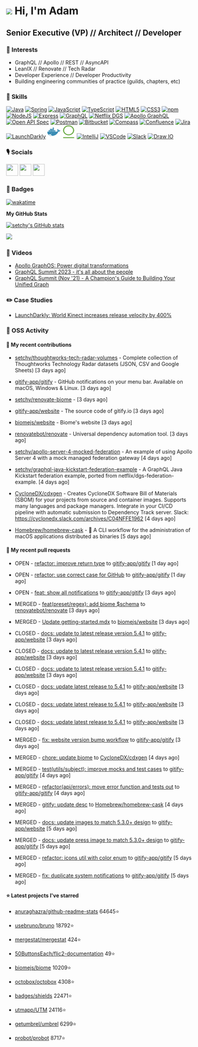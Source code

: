 ![](https://user-images.githubusercontent.com/18350557/176309783-0785949b-9127-417c-8b55-ab5a4333674e.gif) Hi, I'm Adam
============================================================================================================================

Senior Executive (VP) // Architect // Developer
-----------------------------------------------

### 🔭 Interests

- GraphQL // Apollo // REST // AsyncAPI
- LeanIX // Renovate // Tech Radar
- Developer Experience // Developer Productivity
- Building engineering communities of practice (guilds, chapters, etc)

### 💪 Skills

<p align="left">
  <a href="https://www.oracle.com/java/" target="_blank" rel="noreferrer"><img src="https://raw.githubusercontent.com/danielcranney/readme-generator/main/public/icons/skills/java-colored.svg" width="36" height="36" alt="Java" /></a>
  <a href="https://spring.io/" target="_blank" rel="noreferrer"><img src="https://cdn.worldvectorlogo.com/logos/spring-3.svg" width="36" height="36" alt="Spring" /></a> 
  <a href="https://developer.mozilla.org/en-US/docs/Web/JavaScript" target="_blank" rel="noreferrer"><img src="https://raw.githubusercontent.com/danielcranney/readme-generator/main/public/icons/skills/javascript-colored.svg" width="36" height="36" alt="JavaScript" /></a>
  <a href="https://www.typescriptlang.org/" target="_blank" rel="noreferrer"><img src="https://raw.githubusercontent.com/danielcranney/readme-generator/main/public/icons/skills/typescript-colored.svg" width="36" height="36" alt="TypeScript" /></a>
  <a href="https://developer.mozilla.org/en-US/docs/Glossary/HTML5" target="_blank" rel="noreferrer"><img src="https://raw.githubusercontent.com/danielcranney/readme-generator/main/public/icons/skills/html5-colored.svg" width="36" height="36" alt="HTML5" /></a>
  <a href="https://www.w3.org/TR/CSS/#css" target="_blank" rel="noreferrer"><img src="https://raw.githubusercontent.com/danielcranney/readme-generator/main/public/icons/skills/css3-colored.svg" width="36" height="36" alt="CSS3" /></a>
  <a href="https://www.npmjs.com//" target="_blank" rel="noreferrer"><img src="https://cdn.worldvectorlogo.com/logos/npm-square-red-1.svg" width="36" height="36" alt="npm" /></a>
  <a href="https://nodejs.org/en/" target="_blank" rel="noreferrer"><img src="https://raw.githubusercontent.com/danielcranney/readme-generator/main/public/icons/skills/nodejs-colored.svg" width="36" height="36" alt="NodeJS" /></a>
  <a href="https://expressjs.com/" target="_blank" rel="noreferrer"><img src="https://raw.githubusercontent.com/danielcranney/readme-generator/main/public/icons/skills/express-colored.svg" width="36" height="36" alt="Express" /></a>
  <a href="https://graphql.org/" target="_blank" rel="noreferrer"><img src="https://raw.githubusercontent.com/danielcranney/readme-generator/main/public/icons/skills/graphql-colored.svg" width="36" height="36" alt="GraphQL" /></a>
  <a href="https://netflix.github.io/dgs/" target="_blank" rel="noreferrer"><img src="https://raw.githubusercontent.com/Netflix/dgs/main/docs/images/dgs-framework-brand/Icon/dgs-icon--blue.svg" width="36" height="36" alt="Netflix DGS" /></a>
  <a href="https://apollographql.com/" target="_blank" rel="noreferrer"><img src="https://cdn.worldvectorlogo.com/logos/apollo-graphql-compact.svg" width="36" height="36" alt="Apollo GraphQL" /></a>
  <a href="https://swagger.io/specification/" target="_blank" rel="noreferrer"><img src="https://cdn.worldvectorlogo.com/logos/openapi-1.svg" width="36" height="36" alt="Open API Spec" /></a>
  <a href="https://www.postman.com//" target="_blank" rel="noreferrer"><img src="https://cdn.worldvectorlogo.com/logos/postman.svg" width="36" height="36" alt="Postman" /></a>
  <a href="https://www.atlassian.com/software/bitbucket" target="_blank" rel="noreferrer"><img src="https://cdn.worldvectorlogo.com/logos/bitbucket-icon.svg" width="36" height="36" alt="Bitbucket" /></a>
  <a href="https://www.atlassian.com/software/compass" target="_blank" rel="noreferrer"><img src="https://cdn.worldvectorlogo.com/logos/atlassian-compass-1.svg" width="36" height="36" alt="Compass" /></a>
  <a href="https://www.atlassian.com/software/confluence" target="_blank" rel="noreferrer"><img src="https://cdn.worldvectorlogo.com/logos/confluence-1.svg" width="36" height="36" alt="Confluence" /></a>
  <a href="https://www.atlassian.com/software/jira" target="_blank" rel="noreferrer"><img src="https://cdn.worldvectorlogo.com/logos/jira-1.svg" width="36" height="36" alt="Jira" /></a>
  <a href="https://launchdarkly.com/" target="_blank" rel="noreferrer"><img src="https://cdn.worldvectorlogo.com/logos/launchdarkly-2.svg" width="36" height="36" alt="LaunchDarkly" /></a>
  <a href="https://docker.com/" target="_blank" rel="noreferrer"><img src="https://raw.githubusercontent.com/nx211/homer-icons/master/png/docker.png" width="36" height="36" alt="Docker" /></a>
  <a href="https://jfrog.com/artifactory/" target="_blank" rel="noreferrer"><img src="https://raw.githubusercontent.com/nx211/homer-icons/master/png/artifactory.png" width="36" height="36" alt="Artifactory" /></a>
  <a href="https://www.jetbrains.com/idea/" target="_blank" rel="noreferrer"><img src="https://cdn.worldvectorlogo.com/logos/intellij-idea-1.svg" width="36" height="36" alt="IntelliJ" /></a>
  <a href="https://code.visualstudio.com/" target="_blank" rel="noreferrer"><img src="https://cdn.worldvectorlogo.com/logos/visual-studio-code-1.svg" width="36" height="36" alt="VSCode" /></a>
  <a href="https://slack.com/" target="_blank" rel="noreferrer"><img src="https://cdn.worldvectorlogo.com/logos/slack-new-logo.svg" width="36" height="36" alt="Slack" /></a>
  <a href="https://drawio-app.com/" target="_blank" rel="noreferrer"><img src="https://cdn.worldvectorlogo.com/logos/draw-io.svg" width="36" height="36" alt="Draw IO" /></a>
</p>

                      

### 🎙️ Socials
                  
<p align="left">
  <a href="https://www.github.com/setchy" target="_blank" rel="noreferrer"><img src="https://raw.githubusercontent.com/danielcranney/readme-generator/main/public/icons/socials/github.svg" width="32" height="32" /></a>
  <a href="https://www.linkedin.com/in/adamsetch" target="_blank" rel="noreferrer"><img src="https://raw.githubusercontent.com/danielcranney/readme-generator/main/public/icons/socials/linkedin.svg" width="32" height="32" /></a>
  <a href="https://www.twitter.com/setchy87" target="_blank" rel="noreferrer"><img src="https://raw.githubusercontent.com/danielcranney/readme-generator/main/public/icons/socials/twitter.svg" width="32" height="32" /></a>
</p>

### 📛 Badges

[![wakatime](https://wakatime.com/badge/user/2b948ae2-4be1-4020-8a57-7de60b53fe1d.svg)](https://wakatime.com/@2b948ae2-4be1-4020-8a57-7de60b53fe1d)

<b>My GitHub Stats</b>

<a href="http://www.github.com/setchy"><img src="https://github-readme-stats.vercel.app/api?username=setchy&show_icons=true&hide=&count_private=true&title_color=0891b2&text_color=ffffff&icon_color=0891b2&bg_color=1c1917&hide_border=true&show_icons=true" alt="setchy's GitHub stats" /></a>

<a href="http://www.github.com/setchy"><img src="https://github-readme-streak-stats.herokuapp.com/?user=setchy&stroke=ffffff&background=1c1917&ring=0891b2&fire=0891b2&currStreakNum=ffffff&currStreakLabel=0891b2&sideNums=ffffff&sideLabels=ffffff&dates=ffffff&hide_border=true" /></a>

### 📼 Videos

- [Apollo GraphOS: Power digital transformations](https://www.apollographql.com/enterprise?wvideo=4fu2lsjssc)
- [GraphQL Summit 2023 - it's all about the people](https://www.youtube.com/watch?v=090IWEcHbJc)
- [GraphQL Summit (Nov '21) - A Champion's Guide to Building Your Unified Graph](https://www.apollographql.com/events/roundtable/graphql-summit-november-2021/a-champions-guide-to-building-your-unified-graph)

### ✏️ Case Studies

- [LaunchDarkly: World Kinect increases release velocity by 400%](https://launchdarkly.com/case-studies/world-kinect/)

### 🎯 OSS Activity
#### 🚀 My recent contributions



- [setchy/thoughtworks-tech-radar-volumes](https://github.com/setchy/thoughtworks-tech-radar-volumes) - Complete collection of Thoughtworks Technology Radar datasets (JSON, CSV and Google Sheets) [3 days ago]

- [gitify-app/gitify](https://github.com/gitify-app/gitify) - GitHub notifications on your menu bar. Available on macOS, Windows &amp; Linux. [3 days ago]

- [setchy/renovate-biome](https://github.com/setchy/renovate-biome) -  [3 days ago]

- [gitify-app/website](https://github.com/gitify-app/website) - The source code of gitify.io [3 days ago]

- [biomejs/website](https://github.com/biomejs/website) - Biome&#39;s website [3 days ago]

- [renovatebot/renovate](https://github.com/renovatebot/renovate) - Universal dependency automation tool. [3 days ago]

- [setchy/apollo-server-4-mocked-federation](https://github.com/setchy/apollo-server-4-mocked-federation) - An example of using Apollo Server 4 with a mock managed federation gateway [4 days ago]

- [setchy/graphql-java-kickstart-federation-example](https://github.com/setchy/graphql-java-kickstart-federation-example) - A GraphQL Java Kickstart federation example, ported from netflix/dgs-federation-example. [4 days ago]

- [CycloneDX/cdxgen](https://github.com/CycloneDX/cdxgen) - Creates CycloneDX Software Bill of Materials (SBOM) for your projects from source and container images. Supports many languages and package managers. Integrate in your CI/CD pipeline with automatic submission to Dependency Track server. Slack: https://cyclonedx.slack.com/archives/C04NFFE1962 [4 days ago]

- [Homebrew/homebrew-cask](https://github.com/Homebrew/homebrew-cask) - 🍻 A CLI workflow for the administration of macOS applications distributed as binaries [5 days ago]

#### 🎉 My recent pull requests



- OPEN - [refactor: improve return type](https://github.com/gitify-app/gitify/pull/1054) to [gitify-app/gitify](https://github.com/gitify-app/gitify) [1 day ago]

- OPEN - [refactor: use correct case for GitHub](https://github.com/gitify-app/gitify/pull/1053) to [gitify-app/gitify](https://github.com/gitify-app/gitify) [1 day ago]

- OPEN - [feat: show all notifications](https://github.com/gitify-app/gitify/pull/1052) to [gitify-app/gitify](https://github.com/gitify-app/gitify) [3 days ago]

- MERGED - [feat(preset/regex): add biome $schema](https://github.com/renovatebot/renovate/pull/28537) to [renovatebot/renovate](https://github.com/renovatebot/renovate) [3 days ago]

- MERGED - [Update getting-started.mdx](https://github.com/biomejs/website/pull/92) to [biomejs/website](https://github.com/biomejs/website) [3 days ago]

- CLOSED - [docs: update to latest release version 5.4.1](https://github.com/gitify-app/website/pull/108) to [gitify-app/website](https://github.com/gitify-app/website) [3 days ago]

- CLOSED - [docs: update to latest release version 5.4.1](https://github.com/gitify-app/website/pull/107) to [gitify-app/website](https://github.com/gitify-app/website) [3 days ago]

- CLOSED - [docs: update to latest release version 5.4.1](https://github.com/gitify-app/website/pull/106) to [gitify-app/website](https://github.com/gitify-app/website) [3 days ago]

- CLOSED - [docs: update latest release to 5.4.1](https://github.com/gitify-app/website/pull/105) to [gitify-app/website](https://github.com/gitify-app/website) [3 days ago]

- CLOSED - [docs: update latest release to 5.4.1](https://github.com/gitify-app/website/pull/104) to [gitify-app/website](https://github.com/gitify-app/website) [3 days ago]

- CLOSED - [docs: update latest release to 5.4.1](https://github.com/gitify-app/website/pull/103) to [gitify-app/website](https://github.com/gitify-app/website) [3 days ago]

- MERGED - [fix: website version bump workflow](https://github.com/gitify-app/gitify/pull/1051) to [gitify-app/gitify](https://github.com/gitify-app/gitify) [3 days ago]

- MERGED - [chore: update biome](https://github.com/CycloneDX/cdxgen/pull/998) to [CycloneDX/cdxgen](https://github.com/CycloneDX/cdxgen) [4 days ago]

- MERGED - [test(utils/subject): improve mocks and test cases](https://github.com/gitify-app/gitify/pull/1047) to [gitify-app/gitify](https://github.com/gitify-app/gitify) [4 days ago]

- MERGED - [refactor(api/errors): move error function and tests out](https://github.com/gitify-app/gitify/pull/1046) to [gitify-app/gitify](https://github.com/gitify-app/gitify) [4 days ago]

- MERGED - [gitify: update desc](https://github.com/Homebrew/homebrew-cask/pull/171621) to [Homebrew/homebrew-cask](https://github.com/Homebrew/homebrew-cask) [4 days ago]

- MERGED - [docs: update images to match 5.3.0&#43; design](https://github.com/gitify-app/website/pull/99) to [gitify-app/website](https://github.com/gitify-app/website) [5 days ago]

- MERGED - [docs: update press image to match 5.3.0&#43; design](https://github.com/gitify-app/gitify/pull/1044) to [gitify-app/gitify](https://github.com/gitify-app/gitify) [5 days ago]

- MERGED - [refactor: icons util with color enum](https://github.com/gitify-app/gitify/pull/1042) to [gitify-app/gitify](https://github.com/gitify-app/gitify) [5 days ago]

- MERGED - [fix: duplicate system notifications](https://github.com/gitify-app/gitify/pull/1038) to [gitify-app/gitify](https://github.com/gitify-app/gitify) [5 days ago]

#### ⭐ Latest projects I've starred



- [anuraghazra/github-readme-stats](https://github.com/anuraghazra/github-readme-stats) 64645⭐

- [usebruno/bruno](https://github.com/usebruno/bruno) 18792⭐

- [mergestat/mergestat](https://github.com/mergestat/mergestat) 424⭐

- [50ButtonsEach/flic2-documentation](https://github.com/50ButtonsEach/flic2-documentation) 49⭐

- [biomejs/biome](https://github.com/biomejs/biome) 10209⭐

- [octobox/octobox](https://github.com/octobox/octobox) 4308⭐

- [badges/shields](https://github.com/badges/shields) 22471⭐

- [utmapp/UTM](https://github.com/utmapp/UTM) 24116⭐

- [getumbrel/umbrel](https://github.com/getumbrel/umbrel) 6299⭐

- [probot/probot](https://github.com/probot/probot) 8717⭐


